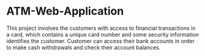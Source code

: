# ATM-Web-Application
This project involves the customers with access to financial transactions in a card, which contains a unique card number and some security information identifies the customer. Customer can access their bank accounts in order to make cash withdrawals and check their account balances.
